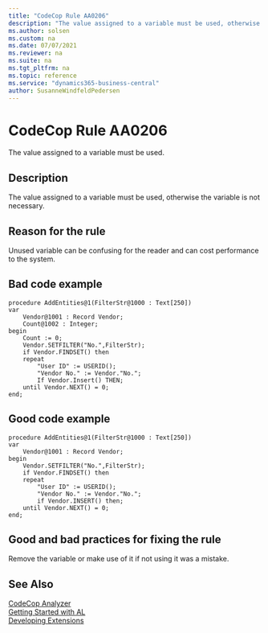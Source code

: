 ```yaml
---
title: "CodeCop Rule AA0206"
description: "The value assigned to a variable must be used, otherwise the variable is not necessary."
ms.author: solsen
ms.custom: na
ms.date: 07/07/2021
ms.reviewer: na
ms.suite: na
ms.tgt_pltfrm: na
ms.topic: reference
ms.service: "dynamics365-business-central"
author: SusanneWindfeldPedersen
---
```

[//]: # (START>DO_NOT_EDIT)
[//]: # (IMPORTANT:Do not edit any of the content between here and the END>DO_NOT_EDIT.)
[//]: # (Any modifications should be made in the .xml files in the ModernDev repo.)
# CodeCop Rule AA0206
The value assigned to a variable must be used.

## Description
The value assigned to a variable must be used, otherwise the variable is not necessary.

[//]: # (IMPORTANT: END>DO_NOT_EDIT)

## Reason for the rule
Unused variable can be confusing for the reader and can cost performance to the system.

## Bad code example
```AL
procedure AddEntities@1(FilterStr@1000 : Text[250])
var
    Vendor@1001 : Record Vendor;
    Count@1002 : Integer;
begin
    Count := 0;
    Vendor.SETFILTER("No.",FilterStr);
    if Vendor.FINDSET() then
    repeat
        "User ID" := USERID(); 
        "Vendor No." := Vendor."No.";
        If Vendor.Insert() THEN;
    until Vendor.NEXT() = 0; 
end;
```

## Good code example
```AL
procedure AddEntities@1(FilterStr@1000 : Text[250])
var
    Vendor@1001 : Record Vendor;
begin
    Vendor.SETFILTER("No.",FilterStr);
    if Vendor.FINDSET() then
    repeat
        "User ID" := USERID(); 
        "Vendor No." := Vendor."No.";
        if Vendor.INSERT() then;
    until Vendor.NEXT() = 0; 
end;
```

## Good and bad practices for fixing the rule

Remove the variable or make use of it if not using it was a mistake.

## See Also  
[CodeCop Analyzer](codecop.md)  
[Getting Started with AL](../devenv-get-started.md)  
[Developing Extensions](../devenv-dev-overview.md)  